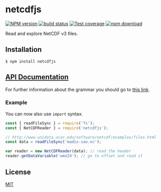 # netcdfjs

[![NPM version][npm-image]][npm-url]
[![build status][ci-image]][ci-url]
[![Test coverage][codecov-image]][codecov-url]
[![npm download][download-image]][download-url]

Read and explore NetCDF v3 files.

## Installation

`$ npm install netcdfjs`

## [API Documentation](https://cheminfo.github.io/netcdfjs/)

For further information about the grammar you should go to [this link](https://www.unidata.ucar.edu/software/netcdf/docs/file_format_specifications.html).

### Example

You can now also use `import` syntax.

```js
const { readFileSync } = require('fs');
const { NetCDFReader } = require('netcdfjs');

// http://www.unidata.ucar.edu/software/netcdf/examples/files.html
const data = readFileSync('madis-sao.nc');

var reader = new NetCDFReader(data); // read the header
reader.getDataVariable('wmoId'); // go to offset and read it
```

## License

[MIT](./LICENSE)

[npm-image]: https://img.shields.io/npm/v/netcdfjs.svg
[npm-url]: https://www.npmjs.com/package/netcdfjs
[ci-image]: https://github.com/cheminfo/netcdfjs/workflows/Node.js%20CI/badge.svg?branch=main
[ci-url]: https://github.com/cheminfo/netcdfjs/actions?query=workflow%3A%22Node.js+CI%22
[codecov-image]: https://img.shields.io/codecov/c/github/cheminfo/netcdfjs.svg
[codecov-url]: https://codecov.io/gh/cheminfo/netcdfjs
[download-image]: https://img.shields.io/npm/dm/netcdfjs.svg
[download-url]: https://www.npmjs.com/package/netcdfjs

